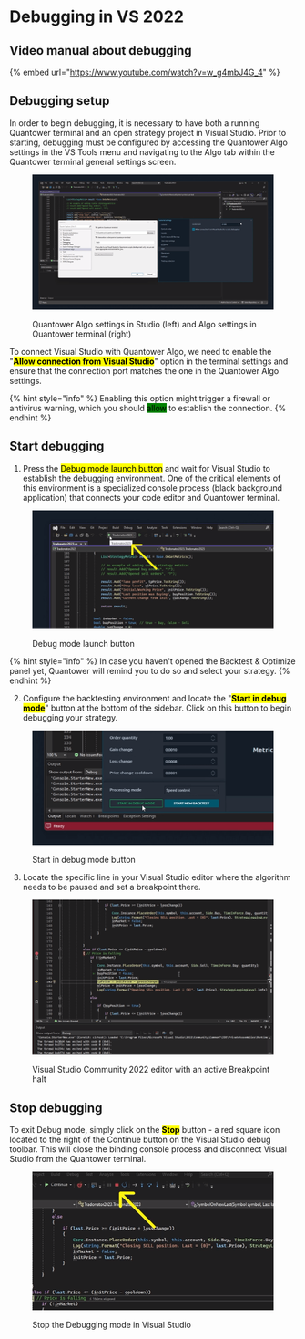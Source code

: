 # Debugging in VS 2022

## Video manual about debugging

{% embed url="https://www.youtube.com/watch?v=w_g4mbJ4G_4" %}

## Debugging setup

In order to begin debugging, it is necessary to have both a running Quantower terminal and an open strategy project in Visual Studio. Prior to starting, debugging must be configured by accessing the Quantower Algo settings in the VS Tools menu and navigating to the Algo tab within the Quantower terminal general settings screen.

<div data-full-width="false">

<figure><img src="../.gitbook/assets/Screenshot_1.png" alt=""><figcaption><p>Quantower Algo settings in Studio (left) and Algo settings in Quantower terminal (right)</p></figcaption></figure>

</div>

To connect Visual Studio with Quantower Algo, we need to enable the "<mark style="background-color:yellow;">**Allow connection from Visual Studio**</mark>" option in the terminal settings and ensure that the connection port matches the one in the Quantower Algo settings.&#x20;

{% hint style="info" %}
Enabling this option might trigger a firewall or antivirus warning, which you should <mark style="background-color:green;">allow</mark> to establish the connection.
{% endhint %}

## Start debugging

1. &#x20;Press the <mark style="background-color:yellow;">Debug mode launch button</mark> and wait for Visual Studio to establish the debugging environment. One of the critical elements of this environment is a specialized console process (black background application) that connects your code editor and Quantower terminal.

<figure><img src="../.gitbook/assets/Screenshot_2.png" alt=""><figcaption><p>Debug mode launch button</p></figcaption></figure>

{% hint style="info" %}
In case you haven't opened the Backtest & Optimize panel yet, Quantower will remind you to do so and select your strategy.&#x20;
{% endhint %}

2. Configure the backtesting environment and locate the "<mark style="background-color:yellow;">**Start in debug mode**</mark>" button at the bottom of the sidebar. Click on this button to begin debugging your strategy.&#x20;

<figure><img src="../.gitbook/assets/Screenshot_3.png" alt=""><figcaption><p>Start in debug mode button</p></figcaption></figure>

3. Locate the specific line in your Visual Studio editor where the algorithm needs to be paused and set a breakpoint there.

<figure><img src="../.gitbook/assets/Screenshot_4.png" alt=""><figcaption><p>Visual Studio Community 2022 editor with an active Breakpoint halt</p></figcaption></figure>

## Stop debugging

To exit Debug mode, simply click on the <mark style="background-color:yellow;">**Stop**</mark> button - a red square icon located to the right of the Continue button on the Visual Studio debug toolbar. This will close the binding console process and disconnect Visual Studio from the Quantower terminal.&#x20;

<figure><img src="../.gitbook/assets/Screenshot_5.png" alt=""><figcaption><p>Stop the Debugging mode in Visual Studio</p></figcaption></figure>
